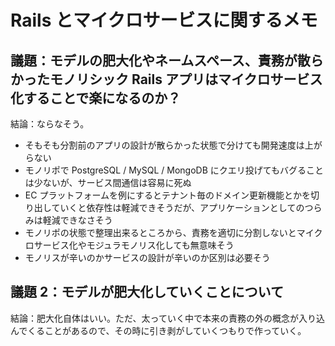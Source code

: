 # Rails とマイクロサービスに関するメモ

## 議題：モデルの肥大化やネームスペース、責務が散らかったモノリシック Rails アプリはマイクロサービス化することで楽になるのか？

結論：ならなそう。

- そもそも分割前のアプリの設計が散らかった状態で分けても開発速度は上がらない
- モノリポで PostgreSQL / MySQL / MongoDB にクエリ投げてもバグることは少ないが、サービス間通信は容易に死ぬ
- EC プラットフォームを例にするとテナント毎のドメイン更新機能とかを切り出していくと依存性は軽減できそうだが、アプリケーションとしてのつらみは軽減できなさそう
- モノリポの状態で整理出来るところから、責務を適切に分割しないとマイクロサービス化やモジュラモノリス化しても無意味そう
- モノリスが辛いのかサービスの設計が辛いのか区別は必要そう

## 議題 2：モデルが肥大化していくことについて

結論：肥大化自体はいい。ただ、太っていく中で本来の責務の外の概念が入り込んでくることがあるので、その時に引き剥がしていくつもりで作っていく。

